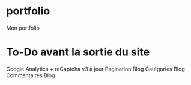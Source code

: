 # portfolio
Mon portfolio

# To-Do avant la sortie du site
Google Analytics + reCaptcha v3 à jour
Pagination Blog
Catégories Blog
Commentaires Blog